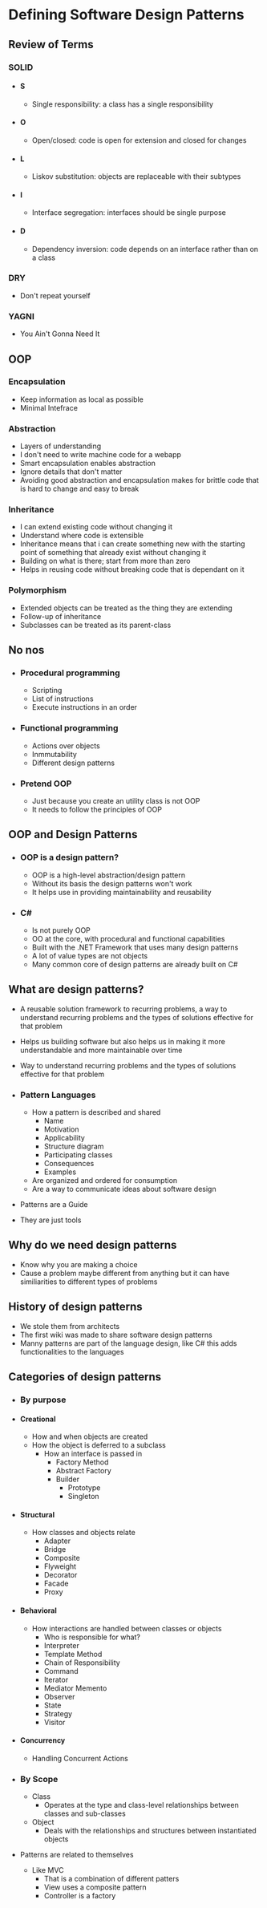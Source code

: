 # Defining Software Design Patterns

## Review of Terms

### SOLID

- #### S

  - Single responsibility: a class has a single responsibility

- #### O

  - Open/closed: code is open for extension and closed for changes

- #### L

  - Liskov substitution: objects are replaceable with their subtypes

- #### I

  - Interface segregation: interfaces should be single purpose

- #### D

  - Dependency inversion: code depends on an interface rather than on a class

### DRY

- Don't repeat yourself

### YAGNI

- You Ain't Gonna Need It

## OOP

### Encapsulation

- Keep information as local as possible
- Minimal Intefrace

### Abstraction

- Layers of understanding
- I don't need to write machine code for a webapp
- Smart encapsulation enables abstraction
- Ignore details that don't matter
- Avoiding good abstraction and encapsulation makes for brittle code that is hard to change and easy to break

### Inheritance

- I can extend existing code without changing it
- Understand where code is extensible
- Inheritance means that i can create something new with the starting point of something that already exist without changing it
- Building on what is there; start from more than zero
- Helps in reusing code without breaking code that is dependant on it

### Polymorphism

- Extended objects can be treated as the thing they are extending
- Follow-up of inheritance
- Subclasses can be treated as its parent-class

## No nos

- ### Procedural programming

  - Scripting
  - List of instructions
  - Execute instructions in an order

- ### Functional programming

  - Actions over objects
  - Inmmutability
  - Different design patterns

- ### Pretend OOP

  - Just because you create an utility class is not OOP
  - It needs to follow the principles of OOP

## OOP  and Design Patterns

- ### OOP is a design pattern?

  - OOP is a high-level abstraction/design pattern
  - Without its basis the design patterns won't work
  - It helps use in providing maintainability and reusability

- ### C\#

  - Is not purely OOP
  - OO at the core, with procedural and functional capabilities
  - Built with the .NET Framework that uses many design patterns
  - A lot of value types are not objects
  - Many common core of design patterns are already built on C#

## What are design patterns?

- A reusable solution framework to recurring problems, a way to understand recurring problems and the types of solutions effective for that problem
- Helps us building software but also helps us in making it more understandable and more maintainable over time
- Way to understand recurring problems and the types of solutions effective for that problem

- ### Pattern Languages

  - How a pattern is described and shared
    - Name
    - Motivation
    - Applicability
    - Structure diagram
    - Participating classes
    - Consequences
    - Examples
  - Are organized and ordered for consumption
  - Are a way to communicate ideas about software design
- Patterns are a Guide
- They are just tools

## Why do we need design patterns

- Know why you are making a choice
- Cause a problem maybe different from anything but it can have similiarities to different types of problems

## History of design patterns

- We stole them from architects
- The first wiki was made to share software design patterns
- Manny patterns are part of the language design, like C# this adds functionalities to the languages

## Categories of design patterns

- ### By purpose

- #### Creational

  - How and when objects are created
  - How the object is deferred to a subclass
    - How an interface is passed in
      - Factory Method
      - Abstract Factory
      - Builder
        - Prototype
        - Singleton

- #### Structural

  - How classes and objects relate
    - Adapter
    - Bridge
    - Composite
    - Flyweight
    - Decorator
    - Facade
    - Proxy

- #### Behavioral

  - How interactions are handled between classes or objects
    - Who is responsible for what?
    - Interpreter
    - Template Method
    - Chain of Responsibility
    - Command
    - Iterator
    - Mediator Memento
    - Observer
    - State
    - Strategy
    - Visitor

- #### Concurrency

  - Handling Concurrent Actions

- ### By Scope

  - Class
    - Operates at the type and class-level relationships between classes and sub-classes
  - Object
    - Deals with the relationships and structures between instantiated objects
- Patterns are related to themselves
  - Like MVC
    - That is a combination of different patters
    - View uses a composite pattern
    - Controller is a factory
